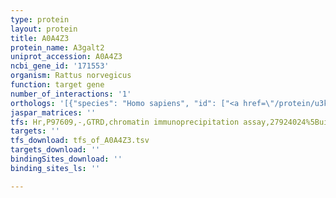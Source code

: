 ```yaml
---
type: protein
layout: protein
title: A0A4Z3
protein_name: A3galt2
uniprot_accession: A0A4Z3
ncbi_gene_id: '171553'
organism: Rattus norvegicus
function: target gene
number_of_interactions: '1'
orthologs: '[{"species": "Homo sapiens", "id": ["<a href=\"/protein/u3kpv4\">U3KPV4</a>"]}, {"species": "Mus musculus", "id": ["<a href=\"/protein/q3v1n9\">Q3V1N9</a>"]}]'
jaspar_matrices: ''
tfs: Hr,P97609,-,GTRD,chromatin immunoprecipitation assay,27924024%5Buid%5D,No
targets: ''
tfs_download: tfs_of_A0A4Z3.tsv
targets_download: ''
bindingSites_download: ''
binding_sites_ls: ''

---
```

